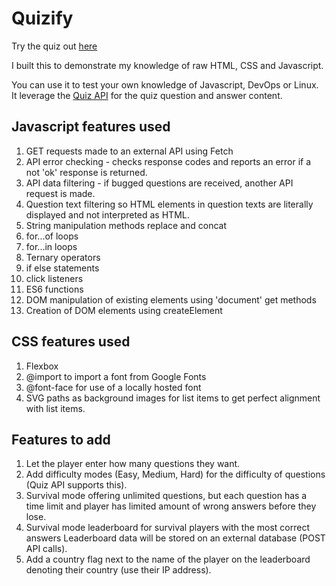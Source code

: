 # Quizify

Try the quiz out [here](https://tyrellblackburn.com/quiz)

I built this to demonstrate my knowledge of raw HTML, CSS and Javascript.

You can use it to test your own knowledge of Javascript, DevOps or Linux.
It leverage the [Quiz API](https://quizapi.io/) for the quiz question and answer content.

## Javascript features used

1. GET requests made to an external API using Fetch
2. API error checking - checks response codes and reports an error if a not 'ok' response is returned.
3. API data filtering - if bugged questions are received, another API request is made.
4. Question text filtering so HTML elements in question texts are literally displayed and not interpreted as HTML.
5. String manipulation methods replace and concat
6. for...of loops
7. for...in loops
8. Ternary operators
9. if else statements
10. click listeners
11. ES6 functions
12. DOM manipulation of existing elements using 'document' get methods
13. Creation of DOM elements using createElement

## CSS features used

1. Flexbox
2. @import to import a font from Google Fonts
3. @font-face for use of a locally hosted font
4. SVG paths as background images for list items to get perfect alignment with list items.

## Features to add

1. Let the player enter how many questions they want.
2. Add difficulty modes (Easy, Medium, Hard) for the difficulty of questions (Quiz API supports this).
3. Survival mode offering unlimited questions, but each question has a time limit and player has limited amount of wrong answers before they lose.
4. Survival mode leaderboard for survival players with the most correct answers Leaderboard data will be stored on an external database (POST API calls).
5. Add a country flag next to the name of the player on the leaderboard denoting their country (use their IP address).